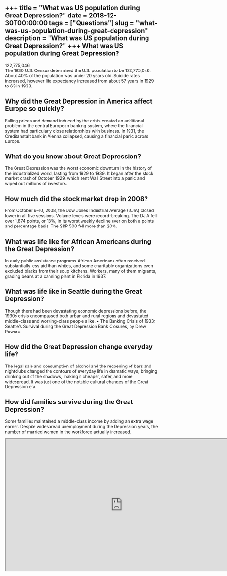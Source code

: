 +++
title = "What was US population during Great Depression?"
date = 2018-12-30T00:00:00
tags = ["Questions"]
slug = "what-was-us-population-during-great-depression"
description = "What was US population during Great Depression?"
+++
What was US population during Great Depression?
-----------------------------------------------

122,775,046  
The 1930 U.S. Census determined the U.S. population to be 122,775,046. About 40% of the population was under 20 years old. Suicide rates increased, however life expectancy increased from about 57 years in 1929 to 63 in 1933.

Why did the Great Depression in America affect Europe so quickly?
-----------------------------------------------------------------

Falling prices and demand induced by the crisis created an additional problem in the central European banking system, where the financial system had particularly close relationships with business. In 1931, the Creditanstalt bank in Vienna collapsed, causing a financial panic across Europe.

What do you know about Great Depression?
----------------------------------------

The Great Depression was the worst economic downturn in the history of the industrialized world, lasting from 1929 to 1939. It began after the stock market crash of October 1929, which sent Wall Street into a panic and wiped out millions of investors.

How much did the stock market drop in 2008?
-------------------------------------------

From October 6–10, 2008, the Dow Jones Industrial Average (DJIA) closed lower in all five sessions. Volume levels were record-breaking. The DJIA fell over 1,874 points, or 18%, in its worst weekly decline ever on both a points and percentage basis. The S&amp;P 500 fell more than 20%.

What was life like for African Americans during the Great Depression?
---------------------------------------------------------------------

In early public assistance programs African Americans often received substantially less aid than whites, and some charitable organizations even excluded blacks from their soup kitchens. Workers, many of them migrants, grading beans at a canning plant in Florida in 1937.

What was life like in Seattle during the Great Depression?
----------------------------------------------------------

Though there had been devastating economic depressions before, the 1930s crisis encompassed both urban and rural regions and devastated middle-class and working-class people alike. • The Banking Crisis of 1933: Seattle’s Survival during the Great Depression Bank Closures, by Drew Powers

How did the Great Depression change everyday life?
--------------------------------------------------

The legal sale and consumption of alcohol and the reopening of bars and nightclubs changed the contours of everyday life in dramatic ways, bringing drinking out of the shadows, making it cheaper, safer, and more widespread. It was just one of the notable cultural changes of the Great Depression era.

How did families survive during the Great Depression?
-----------------------------------------------------

Some families maintained a middle-class income by adding an extra wage earner. Despite widespread unemployment during the Depression years, the number of married women in the workforce actually increased.

<iframe allow="accelerometer; autoplay; clipboard-write; encrypted-media; gyroscope; picture-in-picture" allowfullscreen="" class="__youtube_prefs__  epyt-is-override  no-lazyload" data-no-lazy="1" data-origheight="433" data-origwidth="770" data-skipgform_ajax_framebjll="" height="433" id="_ytid_65195" loading="lazy" src="https://www.youtube.com/embed/rraGfU3mIAw?enablejsapi=1&autoplay=0&cc_load_policy=0&cc_lang_pref=&iv_load_policy=1&loop=0&modestbranding=0&rel=1&fs=1&playsinline=0&autohide=2&theme=dark&color=red&controls=1&" title="YouTube player" width="770"></iframe>